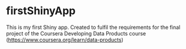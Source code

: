 # firstShinyApp
This is my first Shiny app. Created to fulfil the requirements for the final project of the Coursera Developing Data Products course (https://www.coursera.org/learn/data-products) 
